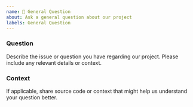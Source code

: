 ```yaml
---
name: 🤔 General Question
about: Ask a general question about our project
labels: General Question
---
```


<!-- Please search existing issues to avoid creating duplicates. -->

### Question

Describe the issue or question you have regarding our project. Please include any relevant details or context.

### Context

If applicable, share source code or context that might help us understand your question better.
